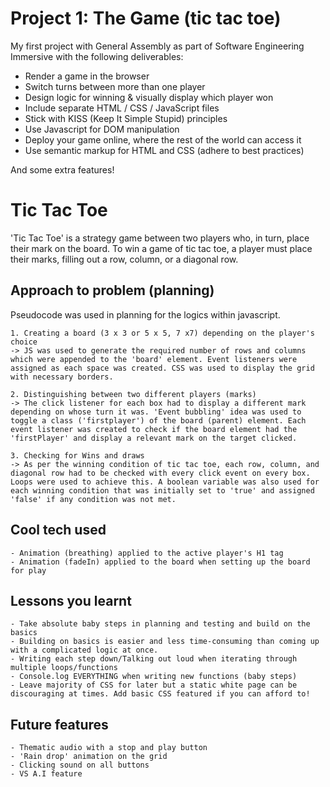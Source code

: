 # Project 1: The Game (tic tac toe)

My first project with General Assembly as part of Software Engineering Immersive with the following deliverables:

- Render a game in the browser
- Switch turns between more than one player
- Design logic for winning & visually display which player won
- Include separate HTML / CSS / JavaScript files
- Stick with KISS (Keep It Simple Stupid) principles
- Use Javascript for DOM manipulation
- Deploy your game online, where the rest of the world can access it
- Use semantic markup for HTML and CSS (adhere to best practices)

And some extra features!

# Tic Tac Toe
'Tic Tac Toe' is a strategy game between two players who, in turn, place their mark on the board. To win a game of tic tac toe, a player must place their marks, filling out a row, column, or a diagonal row.

## Approach to problem (planning)
Pseudocode was used in planning for the logics within javascript.

    1. Creating a board (3 x 3 or 5 x 5, 7 x7) depending on the player's choice
    -> JS was used to generate the required number of rows and columns which were appended to the 'board' element. Event listeners were assigned as each space was created. CSS was used to display the grid with necessary borders.

    2. Distinguishing between two different players (marks)
    -> The click listener for each box had to display a different mark depending on whose turn it was. 'Event bubbling' idea was used to toggle a class ('firstplayer') of the board (parent) element. Each event listener was created to check if the board element had the 'firstPlayer' and display a relevant mark on the target clicked.

    3. Checking for Wins and draws
    -> As per the winning condition of tic tac toe, each row, column, and diagonal row had to be checked with every click event on every box. Loops were used to achieve this. A boolean variable was also used for each winning condition that was initially set to 'true' and assigned 'false' if any condition was not met.


## Cool tech used
    - Animation (breathing) applied to the active player's H1 tag
    - Animation (fadeIn) applied to the board when setting up the board for play

## Lessons you learnt
    - Take absolute baby steps in planning and testing and build on the basics
    - Building on basics is easier and less time-consuming than coming up with a complicated logic at once.
    - Writing each step down/Talking out loud when iterating through multiple loops/functions
    - Console.log EVERYTHING when writing new functions (baby steps)
    - Leave majority of CSS for later but a static white page can be discouraging at times. Add basic CSS featured if you can afford to!

## Future features
    - Thematic audio with a stop and play button
    - 'Rain drop' animation on the grid
    - Clicking sound on all buttons
    - VS A.I feature